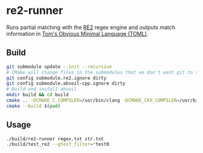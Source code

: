 # re2-runner

Runs partial matching with the [RE2](https://github.com/google/re2) regex engine and outputs match information in [Tom's Obvious Minimal Language (TOML)](https://tomhttps://toml.io/en/l.io/en/).

## Build

```Bash
git submodule update --init --recursive
# CMake will change files in the submodules that we don't want git to track
git config submodule.re2.ignore dirty
git config submodule.abseil-cpp.ignore dirty
# Build and install abseil
mkdir build && cd build
cmake .. -DCMAKE_C_COMPILER=/usr/bin/clang -DCMAKE_CXX_COMPILER=/usr/bin/clang++ -DCMAKE_BUILD_TYPE=Debug
cmake --build $(pwd)
```

## Usage

```Bash
./build/re2-runner regex.txt str.txt
./build/test_re2 --gtest_filter=*test0
```
